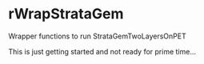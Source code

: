 rWrapStrataGem
=========

Wrapper functions to run StrataGemTwoLayersOnPET

This is just getting started and not ready for prime time...